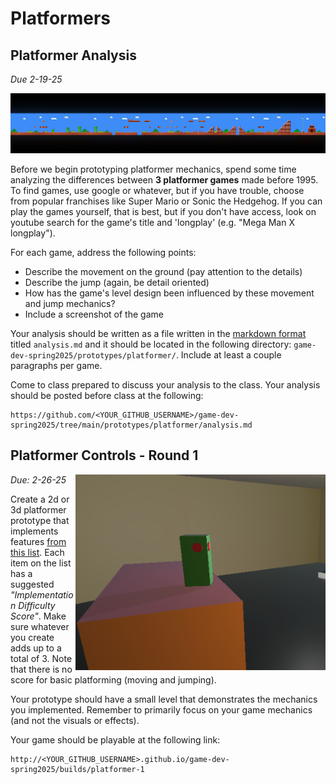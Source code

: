 # Platformers

## Platformer Analysis

*Due 2-19-25*

<p align="center">
    <picture>
        <img src="./images/SMB-1.png" width="800">
    </picture>
</p>

Before we begin prototyping platformer mechanics, spend some time analyzing the differences between **3 platformer games** made before 1995. To find games, use google or whatever, but if you have trouble, choose from popular franchises like Super Mario or Sonic the Hedgehog. If you can play the games yourself, that is best, but if you don't have access, look on youtube search for the game's title and 'longplay' (e.g. "Mega Man X longplay").

For each game, address the following points:

- Describe the movement on the ground (pay attention to the details)
- Describe the jump (again, be detail oriented)
- How has the game's level design been influenced by these movement and jump mechanics?
- Include a screenshot of the game

Your analysis should be written as a file written in the [markdown format](https://github.com/adam-p/markdown-here/wiki/markdown-cheatsheet) titled `analysis.md` and it should be located in the following directory: `game-dev-spring2025/prototypes/platformer/`. Include at least a couple paragraphs per game.

Come to class prepared to discuss your analysis to the class. Your analysis should be posted before class at the following:

```
https://github.com/<YOUR_GITHUB_USERNAME>/game-dev-spring2025/tree/main/prototypes/platformer/analysis.md
```

## Platformer Controls - Round 1

<img src="./images/platformer-prototype-1.png" alt="Platformer prototype in Unity" align="right" width="400">

*Due: 2-26-25*

Create a 2d or 3d platformer prototype that implements features [from this list](https://docs.google.com/spreadsheets/d/1RUum3ofbaDgzheoHGNz9Vk3W7qummd1S33_1BpcjhP4/edit?usp=sharing). Each item on the list has a suggested *"Implementation Difficulty Score"*. Make sure whatever you create adds up to a total of 3. Note that there is no score for basic platforming (moving and jumping).

Your prototype should have a small level that demonstrates the mechanics you implemented. Remember to primarily focus on your game mechanics (and not the visuals or effects).

Your game should be playable at the following link:

```
http://<YOUR_GITHUB_USERNAME>.github.io/game-dev-spring2025/builds/platformer-1
```